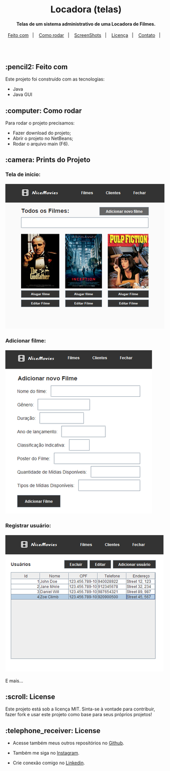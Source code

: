 <h1 align="center">
  <h1 align="center">Locadora (telas)</h1>
</h1>

<h4 align="center">
  Telas de um sistema administrativo de uma Locadora de Filmes.
</h4>

<p align="center">
  <a href="#Build with">Feito com</a>&nbsp;&nbsp;&nbsp;|&nbsp;&nbsp;&nbsp;
  <a href="#how-to-run">Como rodar</a>&nbsp;&nbsp;&nbsp;|&nbsp;&nbsp;&nbsp;
  <a href="#Screen">ScreenShots</a>&nbsp;&nbsp;&nbsp;|&nbsp;&nbsp;&nbsp;
  <a href="#License">Licença</a>&nbsp;&nbsp;&nbsp;|&nbsp;&nbsp;&nbsp;
  <a href="#Contact">Contato</a>&nbsp;&nbsp;&nbsp;|&nbsp;&nbsp;&nbsp;
  
</p>
<br><br>

<h2 id="Build with">:pencil2: Feito com</h2>

Este projeto foi construído com as tecnologias:

- Java
- Java GUI

<h2 id="how-to-run">:computer: Como rodar</h2>

Para rodar o projeto precisamos:

- Fazer download do projeto;
- Abrir o projeto no NetBeans;
- Rodar o arquivo main (F6).

<h2 id="Screen">:camera: Prints do Projeto</h2>

<h3>Tela de início:<br><br><img src=".github/homepage.png" alt="tela-inicio"></h3>
<h3>Adicionar filme:<br><br><img src=".github/registerMovie.png" alt="register-movie"></h3>
<h3>Registrar usuário:<br><br><img src=".github/registerUser.png" alt="register-user"></h3>
E mais...

<h2 id="License">:scroll: License</h2>

Este projeto está sob a licença MIT. Sinta-se à vontade para contribuir, fazer fork e usar este projeto como base para seus próprios projetos!

<h2 id="Contact">:telephone_receiver: License</h2>

- Acesse também meus outros repositórios no [Github](https://github.com/matheusfdosan?tab=repositories).

- Também me siga no [Instagram](https://instagram.com/matheusfdosan).

- Crie conexão comigo no [Linkedin](https://linkedin.com/in/matheusfaus).
